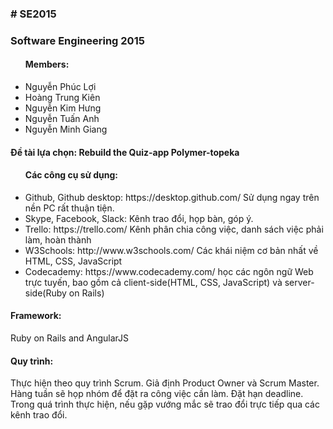 <h3># SE2015</h3>
<h3>Software Engineering 2015</h3>
<ul><h4>Members:</h4>
<li>Nguyễn Phúc Lợi</li>
<li>Hoàng Trung Kiên</li>
<li>Nguyễn Kim Hưng</li>
<li>Nguyễn Tuấn Anh</li>
<li>Nguyễn Minh Giang</li>
</ul>
<h4>Đề tài lựa chọn: <strong>Rebuild the Quiz-app Polymer-topeka</strong></h4>
<ul><h4>Các công cụ sử dụng:</h4>
<li>Github, Github desktop: https://desktop.github.com/ Sử dụng ngay trên nền PC rất thuận tiện.</li>
<li>Skype, Facebook, Slack: Kênh trao đổi, họp bàn, góp ý.</li>
<li>Trello: https://trello.com/ Kênh phân chia công việc, danh sách việc phải làm, hoàn thành</li>
<li>W3Schools: http://www.w3schools.com/ Các khái niệm cơ bản nhất về HTML, CSS, JavaScript</li>
<li>Codecademy: https://www.codecademy.com/ học các ngôn ngữ Web trực tuyến, bao gồm cả client-side(HTML, CSS, JavaScript) và server-side(Ruby on Rails)</li>
</ul>
<h4>Framework:</h4> Ruby on Rails and AngularJS
<h4>Quy trình:</h4>
<p>Thực hiện theo quy trình Scrum. Giả định Product Owner và Scrum Master. Hàng tuần sẽ họp nhóm để đặt ra công việc cần làm. Đặt hạn deadline. Trong quá trình thực hiện, nếu gặp vướng mắc sẽ trao đổi trực tiếp qua các kênh trao đổi.
</p>

